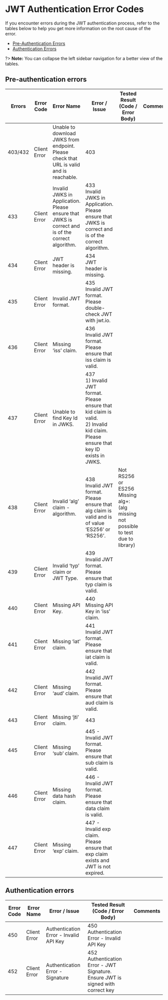 # JWT Authentication Error Codes

If you encounter errors during the JWT authentication process,  refer to the tables below to help you get more information on the root cause of the error.

- [Pre-Authentication Errors](#pre-authentication-errors)
- [Authentication Errors](#authentication-errors)

?> **Note:** You can collapse the left sidebar navigation for a better view of the tables.

## Pre-authentication errors 
| Errors| Error Code | Error Name | Error / Issue | Tested Result (Code / Error Body) | Comments |
|---|---|---|---|---|---|
| 403/432 | Client Error | Unable to download JWKS from endpoint. Please check that URL is valid and is reachable. | 403 | |
| 433 | Client Error | Invalid JWKS in Application. Please ensure that JWKS is correct and is of the correct algorithm. | 433<br>Invalid JWKS in Application. Please ensure that JWKS is correct and is of the correct algorithm. | |
| 434 | Client Error | JWT header is missing. | 434<br>JWT header is missing. | |
| 435 | Client Error | Invalid JWT format. | 435<br>Invalid JWT format. Please double-check JWT with jwt.io. | |
| 436 | Client Error | Missing ‘iss’ claim. | 436<br>Invalid JWT format. Please ensure that iss claim is valid. | |
| 437 | Client Error | Unable to find Key Id in JWKS. | 437<br>1) Invalid JWT format. Please ensure that kid claim is valid.<br>2) Invalid kid claim. Please ensure that key ID exists in JWKS. | |
| 438 | Client Error | Invalid ‘alg’ claim - algorithm. | 438<br>Invalid JWT format. Please ensure that alg claim is valid and is of value ‘ES256’ or ‘RS256’. | Not RS256 or ES256<br>Missing alg+: (alg missing not possible to test due to library) |
| 439 | Client Error | Invalid ‘typ’ claim or JWT Type. | 439<br>Invalid JWT format. Please ensure that typ claim is valid. | |
| 440 | Client Error | Missing API Key. | 440<br>Missing API Key in ‘iss’ claim. | |
| 441 | Client Error | Missing ‘iat’ claim. | 441<br>Invalid JWT format. Please ensure that iat claim is valid. | |
| 442 | Client Error | Missing ‘aud’ claim. | 442<br>Invalid JWT format. Please ensure that aud claim is valid. | |
| 443 | Client Error | Missing ‘jti’ claim. | 443 | |
| 445 | Client Error | Missing ‘sub’ claim. | 445 - Invalid JWT format. Please ensure that sub claim is valid. | |
| 446 | Client Error | Missing data hash claim. | 446 - Invalid JWT format. Please ensure that data claim is valid. | |
| 447 | Client Error | Missing ‘exp’ claim. | 447 - Invalid exp claim. Please ensure that exp claim exists and JWT is not expired. | 

## Authentication errors

| Error Code | Error Name | Error / Issue | Tested Result (Code / Error Body) | Comments |
|---|---|---|---|---|
| 450 | Client Error | Authentication Error - Invalid API Key | 450 Authentication Error - Invalid API Key | |
| 452 | Client Error | Authentication Error - Signature | 452 Authentication Error - JWT Signature. Ensure JWT is signed with correct key | |
